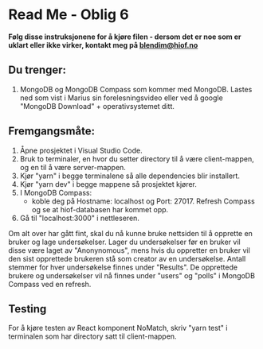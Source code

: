 # Read Me - Oblig 6

**Følg disse instruksjonene for å kjøre filen - dersom det er noe som er uklart eller ikke virker, kontakt meg på blendim@hiof.no**

## Du trenger:
1. MongoDB og MongoDB Compass som kommer med MongoDB. Lastes ned som vist i Marius sin forelesningsvideo eller ved å google "MongoDB Download" + operativsystemet ditt.

## Fremgangsmåte:
1. Åpne prosjektet i Visual Studio Code.
2. Bruk to terminaler, en hvor du setter directory til å være client-mappen, og en til å være server-mappen.
3. Kjør "yarn" i begge terminalene så alle dependencies blir installert.
4. Kjør "yarn dev" i begge mappene så prosjektet kjører.
5. I MongoDB Compass:
    * koble deg på Hostname: localhost og Port: 27017. Refresh Compass og se at hiof-databasen har kommet opp. 
6. Gå til "localhost:3000" i nettleseren.

Om alt over har gått fint, skal du nå kunne bruke nettsiden til å opprette en bruker og lage undersøkelser. Lager du undersøkelser før en bruker vil disse være laget av "Anonynomous", mens hvis du oppretter en bruker vil den sist opprettede brukeren stå som creator av en undersøkelse. Antall stemmer for hver undersøkelse finnes under "Results". De opprettede brukere og undersøkelser vil nå finnes under "users" og "polls" i MongoDB Compass ved en refresh.

## Testing

For å kjøre testen av React komponent NoMatch, skriv "yarn test" i terminalen som har directory satt til client-mappen.
